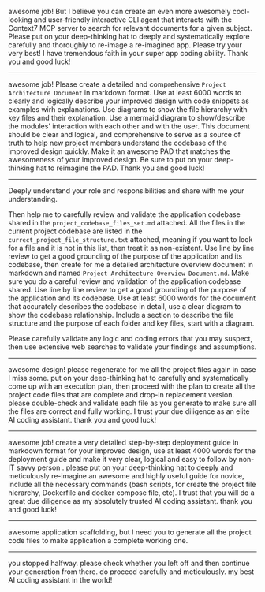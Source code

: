 awesome job! But I believe you can create an even more awesomely cool-looking and user-friendly interactive CLI agent that interacts with the Context7 MCP server to search for relevant documents for a given subject. Please put on your deep-thinking hat to deeply and systematically explore carefully and thoroughly to re-image a re-imagined app. Please try your very best! I have tremendous faith in your super app coding ability. Thank you and good luck!

---
awesome job! Please create a detailed and comprehensive `Project Architecture Document` in markdown format. Use at least 6000 words to clearly and logically describe your improved design with code snippets as examples wirh explanations. Use diagrams to show the file hierarchy with key files and their explanation. Use a mermaid diagram to show/describe the modules' interaction with each other and with the user. This document should be clear and logical, and comprehensive to serve as a source of truth to help new project members understand the codebase of the improved design quickly. Make it an awesome PAD that matches the awesomeness of your improved design. Be sure to put on your deep-thinking hat to reimagine the PAD. Thank you and good luck!

---
Deeply understand your role and responsibilities and share with me your understanding.

Then help me to carefully review and validate the application codebase shared in the `project_codebase_files_set.md` attached. All the files in the current project codebase are listed in the `currect_project_file_structure.txt` attached, meaning if you want to look for a file and it is not in this list, then treat it as non-existent. Use line by line review to get a good grounding of the purpose of the application and its codebase, then create for me a detailed architecture overview document in markdown and named `Project Architecture Overview Document.md`. Make sure you do a careful review and validation of the application codebase shared. Use line by line review to get a good grounding of the purpose of the application and its codebase. Use at least 6000 words for the document that accurately describes the codebase in detail, use a clear diagram to show the codebase relationship. Include a section to describe the file structure and the purpose of each folder and key files, start with a diagram.

Please carefully validate any logic and coding errors that you may suspect, then use extensive web searches to validate your findings and assumptions.

---
awesome design! please regenerate for me all the project files again in case I miss some. put on your deep-thinking hat to carefully and systematically come up with an execution plan, then proceed with the plan to create all the project code files that are complete and drop-in replacement version. please double-check and validate each file as you generate to make sure all the files are correct and fully working. I trust your due diligence as an elite AI coding assistant. thank you and good luck! 

---
awesome job! create a very detailed step-by-step deployment guide in markdown format for your improved design, use at least 4000 words for the deployment guide and make it very clear, logical and easy to follow by non-IT savvy person . please put on your deep-thinking hat to deeply and meticulously re-imagine an awesome and highly useful guide for novice, include all the necessary commands (bash scripts, for create the project file hierarchy, Dockerfile and docker compose file, etc). I trust that you will do a great due diligence as my absolutely trusted AI coding assistant. thank you and good luck!

---
awesome application scaffolding, but I need you to generate all the project code files to make application a complete working one. 

---
you stopped halfway. please check whether you left off and then continue your generation from there. do proceed carefully and meticulously. my best AI coding assistant in the world!

